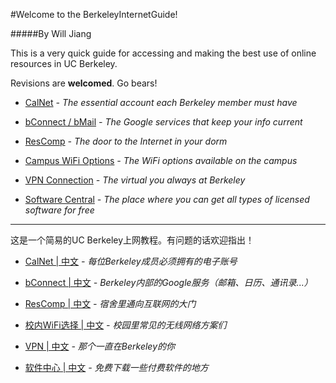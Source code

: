 #Welcome to the BerkeleyInternetGuide!

#####By Will Jiang


This is a very quick guide for accessing and making the best use of online resources in UC Berkeley. 

Revisions are **welcomed**. Go bears!

* [CalNet](https://github.com/20015jjw/BerkeleyInternetGuide/wiki/CalNet)
    *- The essential account each Berkeley member must have*

* [bConnect / bMail](https://github.com/20015jjw/BerkeleyInternetGuide/wiki/bMail---bConnected)
    *- The Google services that keep your info current*

* [ResComp](https://github.com/20015jjw/BerkeleyInternetGuide/wiki/ResComp)
    *- The door to the Internet in your dorm*

* [Campus WiFi Options](https://github.com/20015jjw/BerkeleyInternetGuide/wiki/Campus-Wi-Fi-Options)
    *- The WiFi options available on the campus*

* [VPN Connection](https://github.com/20015jjw/BerkeleyInternetGuide/wiki/VPN-Connection)
    *- The virtual you always at Berkeley*

* [Software Central](https://github.com/20015jjw/BerkeleyInternetGuide/wiki/Software-Central)
    *- The place where you can get all types of licensed software for free*

---

这是一个简易的UC Berkeley上网教程。有问题的话欢迎指出！

* [CalNet | 中文](https://github.com/20015jjw/BerkeleyInternetGuide/wiki/CalNet-%7C-%E4%B8%AD%E6%96%87)
    *- 每位Berkeley成员必须拥有的电子账号*

* [bConnect | 中文](https://github.com/20015jjw/BerkeleyInternetGuide/wiki/bConnect-%7C-%E4%B8%AD%E6%96%87)
    *- Berkeley内部的Google服务（邮箱、日历、通讯录...）*

* [ResComp | 中文](https://github.com/20015jjw/BerkeleyInternetGuide/wiki/ResComp-%7C-%E4%B8%AD%E6%96%87)
    *- 宿舍里通向互联网的大门*

* [校内WiFi选择 | 中文](https://github.com/20015jjw/BerkeleyInternetGuide/wiki/%E6%A0%A1%E5%86%85WiFi%E9%80%89%E6%8B%A9)
    *- 校园里常见的无线网络方案们*

* [VPN | 中文](https://github.com/20015jjw/BerkeleyInternetGuide/wiki/VPN-%7C-%E4%B8%AD%E6%96%87)
    *- 那个一直在Berkeley的你*

* [软件中心 | 中文](https://github.com/20015jjw/BerkeleyInternetGuide/wiki/Software-Central)
    *- 免费下载一些付费软件的地方*
